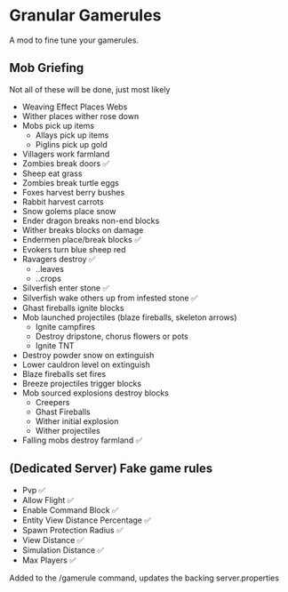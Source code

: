 # Granular Gamerules

A mod to fine tune your gamerules.

## Mob Griefing

Not all of these will be done, just most likely

- Weaving Effect Places Webs 
- Wither places wither rose down
- Mobs pick up items
  - Allays pick up items
  - Piglins pick up gold
- Villagers work farmland
- Zombies break doors ✅
- Sheep eat grass
- Zombies break turtle eggs
- Foxes harvest berry bushes
- Rabbit harvest carrots
- Snow golems place snow
- Ender dragon breaks non-end blocks
- Wither breaks blocks on damage
- Endermen place/break blocks ✅
- Evokers turn blue sheep red
- Ravagers destroy ✅
  - ..leaves
  - ..crops
- Silverfish enter stone ✅
- Silverfish wake others up from infested stone ✅
- Ghast fireballs ignite blocks
- Mob launched projectiles (blaze fireballs, skeleton arrows)
  - Ignite campfires
  - Destroy dripstone, chorus flowers or pots
  - Ignite TNT
- Destroy powder snow on extinguish
- Lower cauldron level on extinguish
- Blaze fireballs set fires
- Breeze projectiles trigger blocks
- Mob sourced explosions destroy blocks
  - Creepers
  - Ghast Fireballs
  - Wither initial explosion
  - Wither projectiles
- Falling mobs destroy farmland ✅

## (Dedicated Server) Fake game rules

- Pvp ✅
- Allow Flight ✅
- Enable Command Block ✅
- Entity View Distance Percentage ✅
- Spawn Protection Radius ✅
- View Distance ✅
- Simulation Distance ✅
- Max Players ✅

Added to the /gamerule command, updates the backing server.properties
